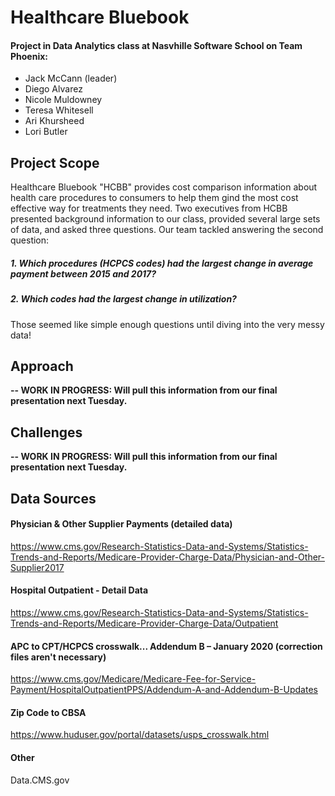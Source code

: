 # Healthcare Bluebook

#### Project in Data Analytics class at Nasvhille Software School on Team Phoenix:
- Jack McCann (leader)
- Diego Alvarez
- Nicole Muldowney
- Teresa Whitesell
- Ari Khursheed
- Lori Butler

## Project Scope
Healthcare Bluebook "HCBB" provides cost comparison information about health care procedures to consumers to help them gind the most cost effective way for treatments they need. Two executives from HCBB presented background information to our class, provided several large sets of data, and asked three questions. Our team tackled answering the second question:  
##### 1. Which procedures (HCPCS codes) had the largest change in average payment between 2015 and 2017?  
##### 2. Which codes had the largest change in utilization?

 Those seemed like simple enough questions until diving into the very messy data!

## Approach
**--  WORK IN PROGRESS: Will pull this information from our final presentation next Tuesday.**


## Challenges
**--  WORK IN PROGRESS: Will pull this information from our final presentation next Tuesday.**


## Data Sources

#### Physician & Other Supplier Payments (detailed data)

https://www.cms.gov/Research-Statistics-Data-and-Systems/Statistics-Trends-and-Reports/Medicare-Provider-Charge-Data/Physician-and-Other-Supplier2017


#### Hospital Outpatient - Detail Data
https://www.cms.gov/Research-Statistics-Data-and-Systems/Statistics-Trends-and-Reports/Medicare-Provider-Charge-Data/Outpatient


#### APC to CPT/HCPCS crosswalk... Addendum B – January 2020 (correction files aren't necessary)
https://www.cms.gov/Medicare/Medicare-Fee-for-Service-Payment/HospitalOutpatientPPS/Addendum-A-and-Addendum-B-Updates


#### Zip Code to CBSA
https://www.huduser.gov/portal/datasets/usps_crosswalk.html

#### Other  
Data.CMS.gov
